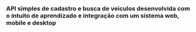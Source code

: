 <h3> API simples de cadastro e busca de veiculos desenvolvida com o intuito de aprendizado e integração com um sistema web, mobile e desktop</h3>
